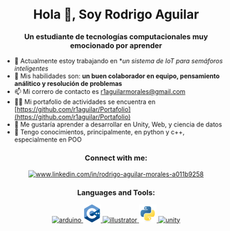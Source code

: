 <h1 align="center">Hola 👋, Soy Rodrigo Aguilar</h1>
<h3 align="center">Un estudiante de tecnologías computacionales muy emocionado por aprender</h3> 

- 🔭 Actualmente estoy trabajando en **un sistema de IoT para semáforos inteligentes*
- 📄 Mis habilidades son: **un buen colaborador en equipo, pensamiento análitico y resolución de problemas**
- 📫 Mi correro de contacto es [r1aguilarmorales@gmail.com](r1aguilarmorales@gmail.com)
- 👨‍💻 Mi portafolio de actividades se encuentra en [https://github.com/r1aguilar/Portafolio](https://github.com/r1aguilar/Portafolio)
- 🌱 Me gustaría aprender a desarrollar en Unity, Web, y ciencia de datos
- 💬 Tengo conocimientos, principalmente, en python y c++, especialmente en POO

<h3 align="center">Connect with me:</h3>
<p align="center">
<a href="https://linkedin.com/in/www.linkedin.com/in/rodrigo-aguilar-morales-a011b9258" target="blank"><img align="center" src="https://raw.githubusercontent.com/rahuldkjain/github-profile-readme-generator/master/src/images/icons/Social/linked-in-alt.svg" alt="www.linkedin.com/in/rodrigo-aguilar-morales-a011b9258" height="30" width="40" /></a>
</p>

<h3 align="center">Languages and Tools:</h3>
<p align="center"> <a href="https://www.arduino.cc/" target="_blank" rel="noreferrer"> <img src="https://cdn.worldvectorlogo.com/logos/arduino-1.svg" alt="arduino" width="40" height="40"/> </a> <a href="https://www.w3schools.com/cpp/" target="_blank" rel="noreferrer"> <img src="https://raw.githubusercontent.com/devicons/devicon/master/icons/cplusplus/cplusplus-original.svg" alt="cplusplus" width="40" height="40"/> </a> <a href="https://www.adobe.com/in/products/illustrator.html" target="_blank" rel="noreferrer"> <img src="https://www.vectorlogo.zone/logos/adobe_illustrator/adobe_illustrator-icon.svg" alt="illustrator" width="40" height="40"/> </a> <a href="https://www.python.org" target="_blank" rel="noreferrer"> <img src="https://raw.githubusercontent.com/devicons/devicon/master/icons/python/python-original.svg" alt="python" width="40" height="40"/> </a> <a href="https://unity.com/" target="_blank" rel="noreferrer"> <img src="https://www.vectorlogo.zone/logos/unity3d/unity3d-icon.svg" alt="unity" width="40" height="40"/> </a> </p>
